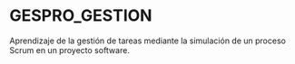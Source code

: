 # GESPRO_GESTION
Aprendizaje de la gestión de tareas mediante la simulación de un proceso Scrum en un proyecto software.
